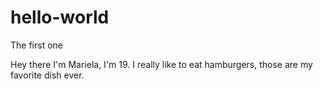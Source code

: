 # hello-world
The first one

Hey there 
I'm Mariela, I'm 19.
I really like to eat hamburgers, those are my favorite dish ever.

